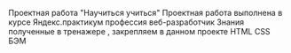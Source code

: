 Проектная работа "Научиться учиться"
Проектная работа выполнена в курсе Яндекс.практикум профессия веб-разработчик
Знания полученные в тренажере , закрепляем в данном проекте HTML CSS БЭМ
